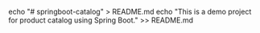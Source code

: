 echo "# springboot-catalog" > README.md
echo "This is a demo project for product catalog using Spring Boot." >> README.md
